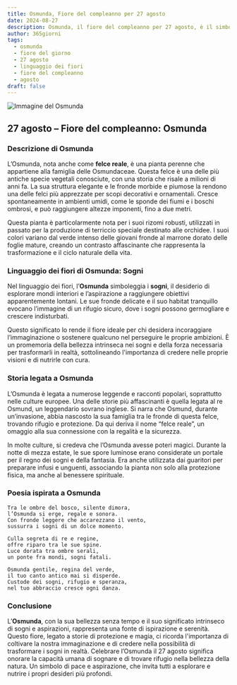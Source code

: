 ```yaml
---
title: Osmunda, Fiore del compleanno per 27 agosto
date: 2024-08-27
description: Osmunda, il fiore del compleanno per 27 agosto, è il simbolo di Sogni. Scopri il suo significato unico, le storie affascinanti e la poesia che celebra la sua bellezza.
author: 365giorni
tags:
  - osmunda
  - fiore del giorno
  - 27 agosto
  - linguaggio dei fiori
  - fiore del compleanno
  - agosto
draft: false
---
```


![Immagine del Osmunda](https://cdn.pixabay.com/photo/2014/05/09/14/16/fern-340802_1280.jpg)

## 27 agosto – Fiore del compleanno: Osmunda

### Descrizione di Osmunda

L’Osmunda, nota anche come **felce reale**, è una pianta perenne che appartiene alla famiglia delle Osmundaceae. Questa felce è una delle più antiche specie vegetali conosciute, con una storia che risale a milioni di anni fa. La sua struttura elegante e le fronde morbide e piumose la rendono una delle felci più apprezzate per scopi decorativi e ornamentali. Cresce spontaneamente in ambienti umidi, come le sponde dei fiumi e i boschi ombrosi, e può raggiungere altezze imponenti, fino a due metri.

Questa pianta è particolarmente nota per i suoi rizomi robusti, utilizzati in passato per la produzione di terriccio speciale destinato alle orchidee. I suoi colori variano dal verde intenso delle giovani fronde al marrone dorato delle foglie mature, creando un contrasto affascinante che rappresenta la trasformazione e il ciclo naturale della vita.

### Linguaggio dei fiori di Osmunda: Sogni

Nel linguaggio dei fiori, l’**Osmunda** simboleggia i **sogni**, il desiderio di esplorare mondi interiori e l’aspirazione a raggiungere obiettivi apparentemente lontani. Le sue fronde delicate e il suo habitat tranquillo evocano l’immagine di un rifugio sicuro, dove i sogni possono germogliare e crescere indisturbati.

Questo significato lo rende il fiore ideale per chi desidera incoraggiare l’immaginazione o sostenere qualcuno nel perseguire le proprie ambizioni. È un promemoria della bellezza intrinseca nei sogni e della forza necessaria per trasformarli in realtà, sottolineando l'importanza di credere nelle proprie visioni e di nutrirle con cura.

### Storia legata a Osmunda

L’Osmunda è legata a numerose leggende e racconti popolari, soprattutto nelle culture europee. Una delle storie più affascinanti è quella legata al re Osmund, un leggendario sovrano inglese. Si narra che Osmund, durante un’invasione, abbia nascosto la sua famiglia tra le fronde di questa felce, trovando rifugio e protezione. Da qui deriva il nome “felce reale”, un omaggio alla sua connessione con la regalità e la sicurezza.

In molte culture, si credeva che l’Osmunda avesse poteri magici. Durante la notte di mezza estate, le sue spore luminose erano considerate un portale per il regno dei sogni e della fantasia. Era anche utilizzata dai guaritori per preparare infusi e unguenti, associando la pianta non solo alla protezione fisica, ma anche al benessere spirituale.

### Poesia ispirata a Osmunda

```
Tra le ombre del bosco, silente dimora,  
l’Osmunda si erge, regale e sonora.  
Con fronde leggere che accarezzano il vento,  
sussurra i sogni di un dolce momento.

Culla segreta di re e regine,  
offre riparo tra le sue spine.  
Luce dorata tra ombre serali,  
un ponte fra mondi, sogni fatali.

Osmunda gentile, regina del verde,  
il tuo canto antico mai si disperde.  
Custode dei sogni, rifugio e speranza,  
nel tuo abbraccio cresce ogni danza.
```

### Conclusione

L’**Osmunda**, con la sua bellezza senza tempo e il suo significato intrinseco di sogni e aspirazioni, rappresenta una fonte di ispirazione e serenità. Questo fiore, legato a storie di protezione e magia, ci ricorda l'importanza di coltivare la nostra immaginazione e di credere nella possibilità di trasformare i sogni in realtà. Celebrare l’Osmunda il 27 agosto significa onorare la capacità umana di sognare e di trovare rifugio nella bellezza della natura. Un simbolo di pace e aspirazione, che invita tutti a esplorare e nutrire i propri desideri più profondi.